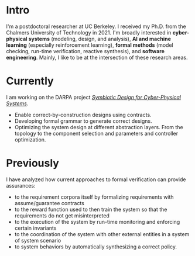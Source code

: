 
# Intro

I'm a postdoctoral researcher at UC Berkeley. I received my Ph.D. from the Chalmers University of Technology in 2021. I'm broadly interested in **cyber-physical systems** (modeling, design, and analysis), **AI and machine learning** (especially reinforcement learning), **formal methods** (model checking, run-time verification, reactive synthesis), and **software engineering**. Mainly, I like to be at the intersection of these research areas.


# Currently

I am working on the DARPA project [_Symbiotic Design for Cyber-Physical Systems_](https://www.darpa.mil/program/symbiotic-design-for-cyber-physical-systems).
* Enable correct-by-construction designs using contracts.
* Developing formal grammar to generate correct designs.
* Optimizing the system design at different abstraction layers. From the topology to the component selection and parameters and controller optimization.


# Previously

I have analyzed how current approaches to formal verification can provide assurances:
* to the requirement corpora itself by formalizing requirements with assume/guarantee contracts
* to the reward function used to then train the system so that the requirements do not get misinterpreted
* to the execution of the system by run-time monitoring and enforcing certain invariants
* to the coordination of the system with other external entities in a system of system scenario
* to system behaviors by automatically synthesizing a correct policy.


